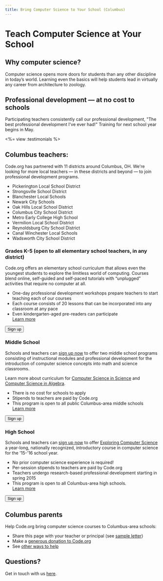 ```yaml
---
title: Bring Computer Science to Your School (Columbus)
---
```


# Teach Computer Science at Your School

## Why computer science?

Computer science opens more doors for students than any other discipline in today’s world. Learning even the basics will help students lead in virtually any career  from architecture to zoology.

## Professional development — at no cost to schools

Participating teachers consistently call our professional development, "The best professional development I've ever had!" Training for next school year begins in May.

<%= view :testimonials %>

## Columbus teachers:

Code.org has partnered with 11 districts around Columbus, OH. We're looking for more local teachers — in these districts and beyond — to join professional development programs.

- Pickerington Local School District
- Strongsville School District
- Blanchester Local Schools
- Newark City Schools
- Oak Hills Local School District
- Columbus City School District
- Metro Early College High School 
- Vermilion Local School District
- Reynoldsburg City School District
- Canal Winchester Local Schools
- Wadsworth City School District

### Grades K-5 (open to all elementary school teachers, in any district)

Code.org offers an elementary school curriculum that allows even the youngest students to explore the limitless world of computing. Courses blend online, self-guided and self-paced tutorials with “unplugged” activities that require no computer at all.

- One-day professional development workshops prepare teachers to start teaching each of our courses
- Each course consists of 20 lessons that can be incorporated into any classroom at any pace
- Even kindergarten-aged pre-readers can participate<br />
[Learn more](/k5)

[<button>Sign up</button>](/professional-development-workshops)

### Middle School

Schools and teachers can [sign up now](http://www.jotformpro.com/form/50198109848969) to offer two middle school programs consisting of instructional modules and professional development for the introduction of computer science concepts into math and science classrooms.

Learn more about curriculum for [Computer Science in Science](/curriculum/mss) and [Computer Science in Algebra](/curriculum/msm).

- There is no cost for schools to apply
- Stipends to teachers are paid by Code.org
- This program is open to all public Columbus-area middle schools<br />
[Learn more](/educate/professional-development)

[<button>Sign up</button>](http://www.jotformpro.com/form/50198109848969)

### High School

Schools and teachers can [sign up now](http://www.jotformpro.com/form/50198109848969) to offer [Exploring Computer Science](http://exploringcs.org/curriculum) a year-long, nationally recognized, introductory course in computer science for the '15-'16 school year.

- No prior computer science experience is required!
- Per-session stipends to teachers are paid by Code.org
- Teachers undergo research-based professional development starting in spring 2015
- This program is open to all Columbus-area high schools.<br />
[Learn more](/educate/professional-development)

[<button>Sign up</button>](http://www.jotformpro.com/form/50198109848969)

## Columbus parents

Help Code.org bring computer science courses to Columbus-area schools:

* Share this page with your teacher or principal (see [sample letter](/promote/nycletter))
* Make a [generous donation to Code.org](/donate)
* See [other ways to help](/help)


## Questions? 

Get in touch with us [here](http://support.code.org/).

